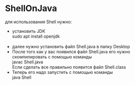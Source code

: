 # ShellOnJava
для использования Shell нужно: <br>
<ul>
  <li>установить JDK <br> 
    sudo apt install openjdk</li><br>

<li> далее нужно установить файл Shell.java в папку Desktop</li> 
<li> После того как у  вас появился файл Shell.java его нужно скомпилировать с помощью команды <br>
javac Shell.java <br>
Если сделать все правильно появится файл Shell.class</li>
<li>Теперь его надо запустить с помощью команды <br>
java Shell
</li>
</ul>

